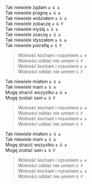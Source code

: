 Tak niewiele żądam				`a G a`  
Tak niewiele pragnę				`a G a`  
Tak niewiele widziałem				`a G a`  
Tak niewiele zobaczę				`a G F`  
Tak niewiele myślę				`a G a`  
Tak niewiele znaczę				`a G a`  
Tak niewiele słyszałem				`a G a`  
Tak niewiele potrafię				`a G F`  

>Wolność kocham i rozumiem			`a e`  
>Wolności oddać nie umiem			`G F`  
>Wolność kocham i rozumiem			`a e`  
>Wolności oddać nie umiem			`G F`  

Tak niewiele miałem				`a G a`  
Tak niewiele mam				`a G a`  
Mogę stracić wszystko				`a G a`  
Mogę zostać sam					`a G F`  

>Wolność kocham i rozumiem			`a e`  
>Wolności oddać nie umiem			`G F`  
>Wolność kocham i rozumiem			`a e`  
>Wolności oddać nie umiem			`G F`  

Tak niewiele miałem				`a G a`  
Tak niewiele mam				`a G a`  
Mogę stracić wszystko				`a G a`  
Mogę zostać sam					`a G F`  

>Wolność kocham i rozumiem			`a e`  
>Wolności oddać nie umiem			`G F`  
>Wolność kocham i rozumiem			`a e`  
>Wolności oddać nie umiem			`G F`  